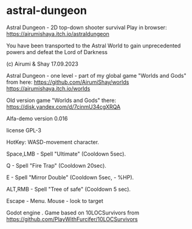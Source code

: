 # astral-dungeon
Astral Dungeon - 2D top-down shooter survival
Play in browser:
https://airumishaya.itch.io/astraldungeon

You have been transported to the Astral World to gain unprecedented powers and defeat the Lord of Darkness

(c) Airumi & Shay 17.09.2023

Astral Dungeon - one level - part of my global game "Worlds and Gods" from here: 
https://github.com/AirumiShay/worlds
https://airumishaya.itch.io/worlds

Old version game "Worlds and Gods" there:
https://disk.yandex.com/d/7cinmU34cgXRQA

Alfa-demo version 0.016

license GPL-3

HotKey: WASD-movement character.

 Space,LMB - Spell "Ultimate" (Cooldown 5sec).

Q - Spell "Fire Trap" (Cooldown 20sec).

 E - Spell "Mirror Double" (Cooldown 5sec,  - %HP).

ALT,RMB - Spell "Tree of safe" (Cooldown 5 sec).

 Escape - Menu. Mouse - look to target

Godot engine . Game based on 10LOCSurvivors from https://github.com/PlayWithFurcifer/10LOCSurvivors
